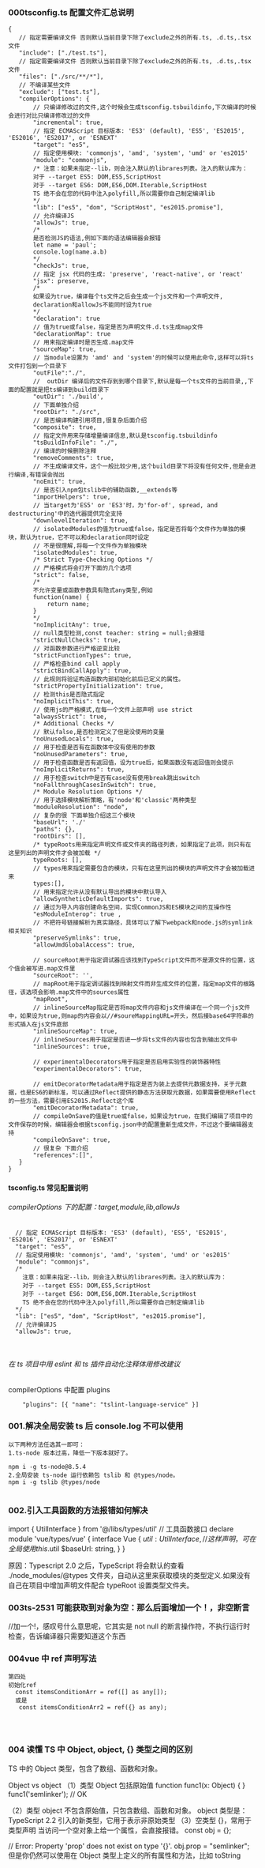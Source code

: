 ### 000tsconfig.ts 配置文件汇总说明

```
{
   // 指定需要编译文件 否则默认当前目录下除了exclude之外的所有.ts, .d.ts,.tsx 文件
   "include": ["./test.ts"],
   // 指定需要编译文件 否则默认当前目录下除了exclude之外的所有.ts, .d.ts,.tsx 文件
   "files": ["./src/**/*"],
   // 不编译某些文件
   "exclude": ["test.ts"],
   "compilerOptions": {
       // 只编译修改过的文件,这个时候会生成tsconfig.tsbuildinfo,下次编译的时候会进行对比只编译修改过的文件
       "incremental": true,
       // 指定 ECMAScript 目标版本: 'ES3' (default), 'ES5', 'ES2015', 'ES2016', 'ES2017', or 'ESNEXT'
       "target": "es5",
       // 指定使用模块: 'commonjs', 'amd', 'system', 'umd' or 'es2015'
       "module": "commonjs",
       /* 注意：如果未指定--lib，则会注入默认的librares列表。注入的默认库为：
       对于 --target ES5: DOM,ES5,ScriptHost
       对于 --target ES6: DOM,ES6,DOM.Iterable,ScriptHost
       TS 绝不会在您的代码中注入polyfill,所以需要你自己制定编译lib
       */
       "lib": ["es5", "dom", "ScriptHost", "es2015.promise"],
       // 允许编译JS
       "allowJs": true,
       /*
       是否检测JS的语法,例如下面的语法编辑器会报错
       let name = 'paul';
       console.log(name.a.b)
       */
       "checkJs": true,
       // 指定 jsx 代码的生成: 'preserve', 'react-native', or 'react'
       "jsx": preserve,
       /*
       如果设为true，编译每个ts文件之后会生成一个js文件和一个声明文件,
       declaration和allowJs不能同时设为true
       */
       "declaration": true
       // 值为true或false，指定是否为声明文件.d.ts生成map文件
       "declarationMap": true
       // 用来指定编译时是否生成.map文件
       "sourceMap": true,
       // 当module设置为 'amd' and 'system'的时候可以使用此命令,这样可以将ts文件打包到一个目录下
       "outFile":"./",
       //  outDir 编译后的文件存到到哪个目录下,默认是每一个ts文件的当前目录,,下面的配置就是把ts编译到build目录下
       "outDir": './build',
       // 下面单独介绍
       "rootDir": "./src",
       // 是否编译构建引用项目,很复杂后面介绍
       "composite": true,
       // 指定文件用来存储增量编译信息,默认是tsconfig.tsbuildinfo
       "tsBuildInfoFile": "./",
       // 编译的时候删除注释
       "removeComments": true,
       // 不生成编译文件，这个一般比较少用,这个build目录下将没有任何文件,但是会进行编译,有错误会抛出
       "noEmit": true,
       // 是否引入npm包tslib中的辅助函数,__extends等
       "importHelpers": true,
       // 当target为'ES5' or 'ES3'时，为'for-of', spread, and destructuring'中的迭代器提供完全支持
       "downlevelIteration": true,
       // isolatedModules的值为true或false，指定是否将每个文件作为单独的模块，默认为true，它不可以和declaration同时设定
       // 不是很理解,将每一个文件作为单独模块
       "isolatedModules": true,
       /* Strict Type-Checking Options */
       // 严格模式将会打开下面的几个选项
       "strict": false,
       /*
       不允许变量或函数参数具有隐式any类型,例如
       function(name) {
           return name;
       }
       */
       "noImplicitAny": true,
       // null类型检测,const teacher: string = null;会报错
       "strictNullChecks": true,
       // 对函数参数进行严格逆变比较
       "strictFunctionTypes": true,
       // 严格检查bind call apply
       "strictBindCallApply": true,
       // 此规则将验证构造函数内部初始化前后已定义的属性。
       "strictPropertyInitialization": true,
       // 检测this是否隐式指定
       "noImplicitThis": true,
       // 使用js的严格模式,在每一个文件上部声明 use strict
       "alwaysStrict": true,
       /* Additional Checks */
       // 默认false,是否检测定义了但是没使用的变量
       "noUnusedLocals": true,
       // 用于检查是否有在函数体中没有使用的参数
       "noUnusedParameters": true,
       // 用于检查函数是否有返回值，设为true后，如果函数没有返回值则会提示
       "noImplicitReturns": true,
       // 用于检查switch中是否有case没有使用break跳出switch
       "noFallthroughCasesInSwitch": true,
       /* Module Resolution Options */
       // 用于选择模块解析策略，有'node'和'classic'两种类型
       "moduleResolution": "node",
       // 复杂的很 下面单独介绍这三个模块
       "baseUrl": './'
       "paths": {},
       "rootDirs": [],
       /* typeRoots用来指定声明文件或文件夹的路径列表，如果指定了此项，则只有在这里列出的声明文件才会被加载 */
       typeRoots: [],
       // types用来指定需要包含的模块，只有在这里列出的模块的声明文件才会被加载进来
       types:[],
       // 用来指定允许从没有默认导出的模块中默认导入
       "allowSyntheticDefaultImports": true,
       // 通过为导入内容创建命名空间，实现CommonJS和ES模块之间的互操作性
       "esModuleInterop": true ,
       // 不把符号链接解析为真实路径，具体可以了解下webpack和node.js的symlink相关知识
       "preserveSymlinks": true,
       "allowUmdGlobalAccess": true,

       // sourceRoot用于指定调试器应该找到TypeScript文件而不是源文件的位置，这个值会被写进.map文件里
       "sourceRoot": '',
       // mapRoot用于指定调试器找到映射文件而非生成文件的位置，指定map文件的根路径，该选项会影响.map文件中的sources属性
       "mapRoot",
       // inlineSourceMap指定是否将map文件内容和js文件编译在一个同一个js文件中，如果设为true,则map的内容会以//#soureMappingURL=开头，然后接base64字符串的形式插入在js文件底部
       "inlineSourceMap": true,
       // inlineSources用于指定是否进一步将ts文件的内容也包含到输出文件中
       "inlineSources": true,

       // experimentalDecorators用于指定是否启用实验性的装饰器特性
       "experimentalDecorators": true,

       // emitDecoratorMetadata用于指定是否为装上去提供元数据支持，关于元数据，也是ES6的新标准，可以通过Reflect提供的静态方法获取元数据，如果需要使用Reflect的一些方法，需要引用ES2015.Reflect这个库
       "emitDecoratorMetadata": true,
       // compileOnSave的值是true或false，如果设为true，在我们编辑了项目中的文件保存的时候，编辑器会根据tsconfig.json中的配置重新生成文件，不过这个要编辑器支持
       "compileOnSave": true,
       // 很复杂 下面介绍
       "references":[]",
   }
}

```

#### tsconfig.ts 常见配置说明

###### compilerOptions 下的配置：target,module,lib,allowJs

```
  // 指定 ECMAScript 目标版本: 'ES3' (default), 'ES5', 'ES2015', 'ES2016', 'ES2017', or 'ESNEXT'
  "target": "es5",
  // 指定使用模块: 'commonjs', 'amd', 'system', 'umd' or 'es2015'
  "module": "commonjs",
  /*
    注意：如果未指定--lib，则会注入默认的librares列表。注入的默认库为：
    对于 --target ES5: DOM,ES5,ScriptHost
    对于 --target ES6: DOM,ES6,DOM.Iterable,ScriptHost
    TS 绝不会在您的代码中注入polyfill,所以需要你自己制定编译lib
  */
  "lib": ["es5", "dom", "ScriptHost", "es2015.promise"],
  // 允许编译JS
  "allowJs": true,



```

###### 在 ts 项目中用 eslint 和 ts 插件自动化注释体用修改建议

compilerOptions 中配置 plugins

```
    "plugins": [{ "name": "tslint-language-service" }]

```




### 001.解决全局安装 ts 后 console.log 不可以使用

```
以下两种方法任选其一即可：
1.ts-node 版本过高，降低一下版本就好了。

npm i -g ts-node@8.5.4
2.全局安装 ts-node 运行依赖包 tslib 和 @types/node。
npm i -g tslib @types/node


```

### 002.引入工具函数的方法报错如何解决

import { UtilInterface } from '@/libs/types/util' // 工具函数接口
declare module 'vue/types/vue' { interface Vue { $util: UtilInterface, //这样声明，可在全局使用this.$util $baseUrl: string, } }

原因：Typescript 2.0 之后，TypeScript 将会默认的查看 ./node_modules/@types 文件夹，自动从这里来获取模块的类型定义.如果没有自己在项目中增加声明文件配合 typeRoot 设置类型文件夹。

### 003ts-2531 可能获取到对象为空：那么后面增加一个！，非空断言

//加一个!，感叹号什么意思呢，它其实是 not null 的断言操作符，不执行运行时检查，告诉编译器只需要知道这个东西

### 004vue 中 ref 声明写法

```
第四处
初始化ref
  const itemsConditionArr = ref([] as any[]);
  或是
   const itemsConditionArr2 = ref({} as any);




```

### 004 读懂 TS 中 Object, object, {} 类型之间的区别

TS 中的 Object 类型，包含了数组、函数和对象。

Object vs object
（1）类型 Object 包括原始值
function func1(x: Object) { }
func1('semlinker'); // OK

（2）类型 object 不包含原始值，只包含数组、函数和对象。
object 类型是：TypeScript 2.2 引入的新类型，它用于表示非原始类型
（3）空类型 {}，常用于类型声明
当访问一个空对象上给一个属性，会直接报错。
const obj = {};

// Error: Property 'prop' does not exist on type '{}'.
obj.prop = "semlinker";
但是你仍然可以使用在 Object 类型上定义的所有属性和方法，比如 toString
